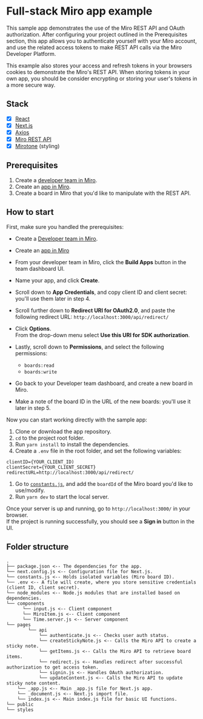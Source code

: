 # Full-stack Miro app example

This sample app demonstrates the use of the Miro REST API and OAuth authorization. After configuring your project outlined in the Prerequisites section, this app allows you to authenticate yourself with your Miro account, and use the related access tokens to make REST API calls via the Miro Developer Platform.

This example also stores your access and refresh tokens in your browsers cookies to demonstrate the Miro's REST API. When storing tokens in your own app, you should be consider encrypting or storing your user's tokens in a more secure way.

## Stack

- [x] [React](https://reactjs.org/)
- [x] [Next.js](https://nextjs.org/)
- [x] [Axios](https://axios-http.com/)
- [x] [Miro REST API](https://developers.miro.com/reference/api-reference)
- [x] [Mirotone](https://www.mirotone.xyz/css) (styling)

## Prerequisites

1. Create a [developer team in Miro](https://developers.miro.com/docs/create-a-developer-team).
2. Create an [app in Miro](https://developers.miro.com/docs/build-your-first-hello-world-app#step-1-bootstrap-the-hello-world-app).
3. Create a board in Miro that you'd like to manipulate with the REST API.

## How to start

First, make sure you handled the prerequisites:

- Create a [Developer team in Miro](https://developers.miro.com/docs/create-a-developer-team).
- Create an [app in Miro](https://miro.com/app/settings/user-profile/apps)

- From your developer team in Miro, click the **Build Apps** button in the team dashboard UI.
- Name your app, and click **Create**.
- Scroll down to **App Credentials**, and copy client ID and client secret: you'll use them later in step 4.
- Scroll further down to **Redirect URI for OAuth2.0**, and paste the following redirect URL: `http://localhost:3000/api/redirect/`
- Click **Options**. \
  From the drop-down menu select **Use this URI for SDK authorization**.
- Lastly, scroll down to **Permissions**, and select the following permissions:
  - `boards:read`
  - `boards:write`
- Go back to your Developer team dashboard, and create a new board in Miro.
- Make a note of the board ID in the URL of the new boards: you'll use it later in step 5.

Now you can start working directly with the sample app:

1. Clone or download the app repository.
2. `cd` to the project root folder.
3. Run `yarn install` to install the dependencies.
4. Create a `.env` file in the root folder, and set the following variables:

```
clientID={YOUR_CLIENT_ID)
clientSecret={YOUR_CLIENT_SECRET}
redirectURL=http://localhost:3000/api/redirect/
```

1. Go to [`constants.js`](./constants.js), and add the `boardId` of the Miro board you'd like to use/modify.
2. Run `yarn dev` to start the local server.

Once your server is up and running, go to `http://localhost:3000/` in your browser. \
If the project is running successfully, you should see a **Sign in** button in the UI.

## Folder structure

```
.
├── package.json <-- The dependencies for the app.
└── next.config.js <-- Configuration file for Next.js.
└── constants.js <-- Holds isolated variables (Miro board ID).
└── .env <-- A file will create, where you store sensitive credentials (client ID, client secret).
└── node_modules <-- Node.js modules that are installed based on dependencies.
└── components
      └── input.js <-- Client component
      └── MiroItem.js <-- Client component
      └── Time.server.js <-- Server component
└── pages
        └── api
            └── authenticate.js <-- Checks user auth status.
            └── createStickyNote.js <-- Calls the Miro API to create a sticky note.
            └── getItems.js <-- Calls the Miro API to retrieve board items.
            └── redirect.js <-- Handles redirect after successful authorization to get access token.
            └── signin.js <-- Handles OAuth authorization.
            └── updateContent.js <-- Calls the Miro API to update sticky note content.
    └── _app.js <-- Main _app.js file for Next.js app.
    └── _document.js <-- Next.js import file.
    └── index.js <-- Main index.js file for basic UI functions.
└── public
└── styles

```
